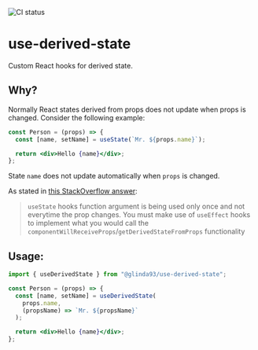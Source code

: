 ![CI status](https://github.com/glinda93/use-derived-state/actions/workflows/main.yml/badge.svg)

# use-derived-state

Custom React hooks for derived state.

## Why?

Normally React states derived from props does not update when props is changed. Consider the following example:

```jsx
const Person = (props) => {
  const [name, setName] = useState(`Mr. ${props.name}`);

  return <div>Hello {name}</div>;
};
```

State `name` does not update automatically when `props` is changed.

As stated in [this StackOverflow answer](https://stackoverflow.com/a/54626764/11792577):

> `useState` hooks function argument is being used only once and not everytime the prop changes. You must make use of `useEffect` hooks to implement what you would call the `componentWillReceiveProps`/`getDerivedStateFromProps` functionality

## Usage:

```jsx
import { useDerivedState } from "@glinda93/use-derived-state";

const Person = (props) => {
  const [name, setName] = useDerivedState(
    props.name,
    (propsName) => `Mr. ${propsName}`
  );

  return <div>Hello {name}</div>;
};
```

